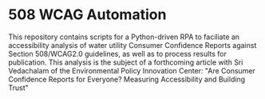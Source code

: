 # 508 WCAG Automation
 This repository contains scripts for a Python-driven RPA to faciliate an accessibility analysis of water utility Consumer Confidence Reports against Section 508/WCAG2.0 guidelines, as well as to process results for publication. This analysis is the subject of a forthcoming article with Sri Vedachalam of the Environmental Policy Innovation Center: "Are Consumer Confidence Reports for Everyone? Measuring Accessibility and Building Trust"
